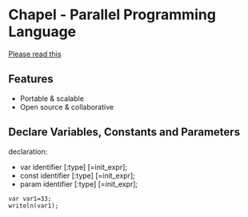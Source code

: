 # Chapel - Parallel Programming Language

[Please read this](https://jaxenter.com/energy-efficient-programming-languages-137264.html)

## Features
- Portable & scalable
- Open source & collaborative

## Declare Variables, Constants and Parameters
  declaration:
  - var identifier [:type] [=init_expr];
  - const identifier [:type] [=init_expr];
  - param identifier [:type] [=init_expr]; 



```chapel
var var1=33;
writeln(var1);
```
